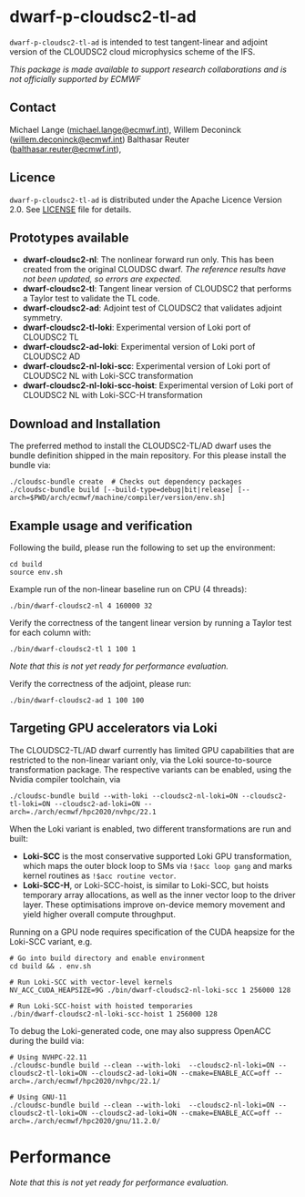 # dwarf-p-cloudsc2-tl-ad

`dwarf-p-cloudsc2-tl-ad` is intended to test tangent-linear and adjoint
version of the CLOUDSC2 cloud microphysics scheme of the IFS.

*This package is made available to support research collaborations and is not
officially supported by ECMWF*

## Contact

Michael Lange (michael.lange@ecmwf.int),
Willem Deconinck (willem.deconinck@ecmwf.int)
Balthasar Reuter (balthasar.reuter@ecmwf.int),

## Licence

`dwarf-p-cloudsc2-tl-ad` is distributed under the Apache Licence Version 2.0.
See [LICENSE](LICENSE) file for details.

## Prototypes available

- **dwarf-cloudsc2-nl**: The nonlinear forward run only. This has been created
  from the original CLOUDSC dwarf. _The reference results have not been updated,
  so errors are expected._
- **dwarf-cloudsc2-tl**: Tangent linear version of CLOUDSC2 that performs a Taylor
  test to validate the TL code.
- **dwarf-cloudsc2-ad**: Adjoint test of CLOUDSC2 that validates adjoint symmetry.
- **dwarf-cloudsc2-tl-loki**: Experimental version of Loki port of CLOUDSC2 TL
- **dwarf-cloudsc2-ad-loki**: Experimental version of Loki port of CLOUDSC2 AD 
- **dwarf-cloudsc2-nl-loki-scc**: Experimental version of Loki port of CLOUDSC2 NL with Loki-SCC transformation
- **dwarf-cloudsc2-nl-loki-scc-hoist**: Experimental version of Loki port of CLOUDSC2 NL with Loki-SCC-H transformation


## Download and Installation

The preferred method to install the CLOUDSC2-TL/AD dwarf uses the bundle
definition shipped in the main repository. For this please
install the bundle via:
```
./cloudsc-bundle create  # Checks out dependency packages
./cloudsc-bundle build [--build-type=debug|bit|release] [--arch=$PWD/arch/ecmwf/machine/compiler/version/env.sh]
```

## Example usage and verification

Following the build, please run the following to set up the environment:
```
cd build
source env.sh
```

Example run of the non-linear baseline run on CPU (4 threads):
```
./bin/dwarf-cloudsc2-nl 4 160000 32
```

Verify the correctness of the tangent linear version by running a
Taylor test for each column with:
```
./bin/dwarf-cloudsc2-tl 1 100 1
```
_Note that this is not yet ready for performance evaluation._

Verify the correctness of the adjoint, please run:
```
./bin/dwarf-cloudsc2-ad 1 100 100
```

## Targeting GPU accelerators via Loki

The CLOUDSC2-TL/AD dwarf currently has limited GPU capabilities that
are restricted to the non-linear variant only, via the Loki
source-to-source transformation package. The respective variants can
be enabled, using the Nvidia compiler toolchain, via
```
./cloudsc-bundle build --with-loki --cloudsc2-nl-loki=ON --cloudsc2-tl-loki=ON --cloudsc2-ad-loki=ON --arch=./arch/ecmwf/hpc2020/nvhpc/22.1
```

When the Loki variant is enabled, two different transformations are run and built:
* **Loki-SCC** is the most conservative supported Loki GPU
  transformation, which maps the outer block loop to SMs via `!$acc
  loop gang` and marks kernel routines as `!$acc routine vector`.
* **Loki-SCC-H**, or Loki-SCC-hoist, is similar to Loki-SCC, but
  hoists temporary array allocations, as well as the inner vector
  loop to the driver layer. These optimisations improve on-device
  memory movement and yield higher overall compute throughput.

Running on a GPU node requires specification of the CUDA heapsize for the Loki-SCC variant, e.g.
```
# Go into build directory and enable environment
cd build && . env.sh

# Run Loki-SCC with vector-level kernels
NV_ACC_CUDA_HEAPSIZE=9G ./bin/dwarf-cloudsc2-nl-loki-scc 1 256000 128

# Run Loki-SCC-hoist with hoisted temporaries
./bin/dwarf-cloudsc2-nl-loki-scc-hoist 1 256000 128
```

To debug the Loki-generated code, one may also suppress OpenACC during the build via:
```
# Using NVHPC-22.11
./cloudsc-bundle build --clean --with-loki  --cloudsc2-nl-loki=ON --cloudsc2-tl-loki=ON --cloudsc2-ad-loki=ON --cmake=ENABLE_ACC=off --arch=./arch/ecmwf/hpc2020/nvhpc/22.1/

# Using GNU-11
./cloudsc-bundle build --clean --with-loki  --cloudsc2-nl-loki=ON --cloudsc2-tl-loki=ON --cloudsc2-ad-loki=ON --cmake=ENABLE_ACC=off --arch=./arch/ecmwf/hpc2020/gnu/11.2.0/
```

# Performance

_Note that this is not yet ready for performance evaluation._
